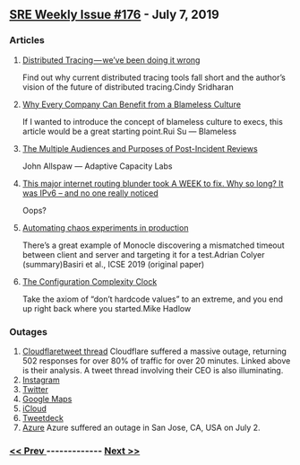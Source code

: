 ## [SRE Weekly Issue #176](https://sreweekly.com/sre-weekly-issue-176/) - July 7, 2019
### Articles

1. [Distributed Tracing — we’ve been doing it wrong](https://medium.com/@copyconstruct/distributed-tracing-weve-been-doing-it-wrong-39fc92a857df)

    Find out why current distributed tracing tools fall short and the author’s vision of the future of distributed tracing.Cindy Sridharan
1. [Why Every Company Can Benefit from a Blameless Culture](https://www.blameless.com/why-companies-can-benefit-from-blameless-culture/)

    If I wanted to introduce the concept of blameless culture to execs, this article would be a great starting point.Rui Su — Blameless
1. [The Multiple Audiences and Purposes of Post-Incident Reviews](https://www.adaptivecapacitylabs.com/blog/2018/10/08/the-multiple-audiences-and-purposes-of-post-incident-reviews/)

    John Allspaw — Adaptive Capacity Labs
1. [This major internet routing blunder took A WEEK to fix. Why so long? It was IPv6 – and no one really noticed](https://www.theregister.co.uk/2019/07/02/ipv6_routing_error/)

    Oops?
1. [Automating chaos experiments in production](https://blog.acolyer.org/2019/07/05/automating-chaos-experiments-in-production/)

    There’s a great example of Monocle discovering a mismatched timeout between client and server and targeting it for a test.Adrian Colyer (summary)Basiri et al., ICSE 2019 (original paper)
1. [The Configuration Complexity Clock](http://mikehadlow.blogspot.com/2012/05/configuration-complexity-clock.html?m=1)

    Take the axiom of “don’t hardcode values” to an extreme, and you end up right back where you started.Mike Hadlow
### Outages

1. [Cloudflaretweet thread](https://blog.cloudflare.com/cloudflare-outage/)
    Cloudflare suffered a massive outage, returning 502 responses for over 80% of traffic for over 20 minutes. Linked above is their analysis. A tweet thread involving their CEO is also illuminating.
1. [Instagram](https://twitter.com/instagram/status/1146452318025445376)
1. [Twitter](https://twitter.com/TwitterSupport/status/1146447958952439809)
1. [Google Maps](https://www.rt.com/news/463410-google-maps-down-people-lost/)
1. [iCloud](https://9to5mac.com/2019/07/04/icloud-services-down/)
1. [Tweetdeck](https://www.bleepingcomputer.com/news/security/tweetdeck-is-down-currently-experiencing-worldwide-outage/)
1. [Azure](https://status.azure.com/en-us/status/history/)
    Azure suffered an outage in San Jose, CA, USA on July 2.

### [ << Prev ](sreweekly-175.md) ------------- [ Next >> ](sreweekly-177.md)